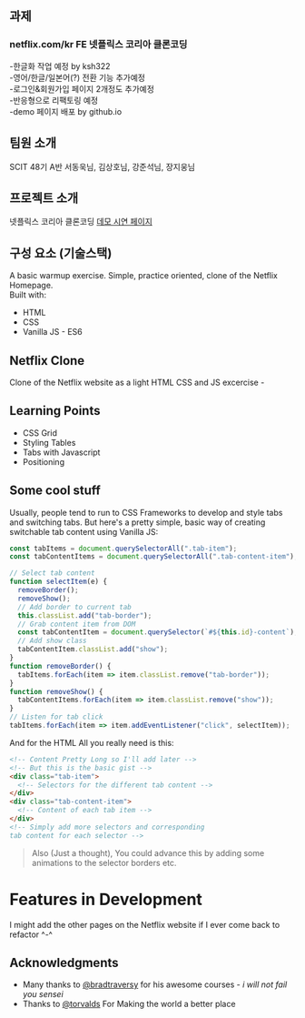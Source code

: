 ## 과제
### netflix.com/kr FE 넷플릭스 코리아  클론코딩
-한글화 작업 예정 by ksh322 <br>
-영어/한글/일본어(?) 전환 기능 추가예정 <br>
-로그인&회원가입 페이지 2개정도 추가예정 <br>
-반응형으로 리팩토링 예정 <br>
-demo 페이지 배포 by github.io
<br>

## 팀원 소개
SCIT 48기 A반
서동욱님, 김상호님, 강준석님, 장지웅님

## 프로젝트 소개
넷플릭스 코리아 클론코딩
[데모 시연 페이지](https://bankole2000.github.io/netflix)

## 구성 요소 (기술스택)

A basic warmup exercise. Simple, practice oriented, clone of the Netflix Homepage. 
<br> Built with:

- HTML
- CSS
- Vanilla JS - ES6

## Netflix Clone

Clone of the Netflix website as a light HTML CSS and JS excercise - 


</div>





## Learning Points

- CSS Grid
- Styling Tables
- Tabs with Javascript
- Positioning

## Some cool stuff

Usually, people tend to run to CSS Frameworks to develop and style tabs and switching tabs. But here's a pretty simple, basic way of creating switchable tab content using Vanilla JS:

```javascript
const tabItems = document.querySelectorAll(".tab-item");
const tabContentItems = document.querySelectorAll(".tab-content-item");

// Select tab content
function selectItem(e) {
  removeBorder();
  removeShow();
  // Add border to current tab
  this.classList.add("tab-border");
  // Grab content item from DOM
  const tabContentItem = document.querySelector(`#${this.id}-content`);
  // Add show class
  tabContentItem.classList.add("show");
}
function removeBorder() {
  tabItems.forEach(item => item.classList.remove("tab-border"));
}
function removeShow() {
  tabContentItems.forEach(item => item.classList.remove("show"));
}
// Listen for tab click
tabItems.forEach(item => item.addEventListener("click", selectItem));
```

And for the HTML All you really need is this:

```html
<!-- Content Pretty Long so I'll add later -->
<!-- But this is the basic gist -->
<div class="tab-item">
  <!-- Selectors for the different tab content -->
</div>
<div class="tab-content-item">
  <!-- Content of each tab item -->
</div>
<!-- Simply add more selectors and corresponding 
tab content for each selector -->
```

> Also (Just a thought), You could advance this by adding some animations to the selector borders etc.

# Features in Development

I might add the other pages on the Netflix website if I ever come back to refactor ^-^


## Acknowledgments

- Many thanks to [@bradtraversy](https://github.com/bradtraversy) for his awesome courses - _i will not fail you sensei_
- Thanks to [@torvalds](https://github.com/torvalds) For Making the world a better place

